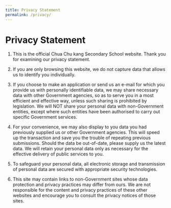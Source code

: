 ```yaml
---
title: Privacy Statement
permalink: /privacy/
---
```

# **Privacy Statement**

1.  This is the official Chua Chu kang Secondary School website. Thank you for examining our privacy statement.  
3.  If you are only browsing this website, we do not capture data that allows us to identify you individually.  
  
5.  If you choose to make an application or send us an e-mail for which you provide us with personally identifiable data, we may share necessary data with other Government agencies, so as to serve you in a most efficient and effective way, unless such sharing is prohibited by legislation. We will NOT share your personal data with non-Government entities, except where such entities have been authorised to carry out specific Government services.   
    
  
7.  For your convenience, we may also display to you data you had previously supplied us or other Government agencies. This will speed up the transaction and save you the trouble of repeating previous submissions. Should the data be out-of-date, please supply us the latest data. We will retain your personal data only as necessary for the effective delivery of public services to you.   
    
  
9.  To safeguard your personal data, all electronic storage and transmission of personal data are secured with appropriate security technologies.   
11.  This site may contain links to non-Government sites whose data protection and privacy practices may differ from ours. We are not responsible for the content and privacy practices of these other websites and encourage you to consult the privacy notices of those sites.